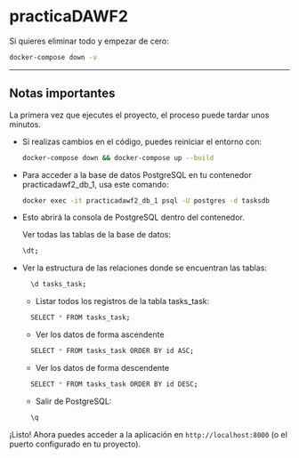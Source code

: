 # practicaDAWF2

Si quieres eliminar todo y empezar de cero:
```bash
docker-compose down -v
```

---
## Notas importantes

 La primera vez que ejecutes el proyecto, el proceso puede tardar unos minutos.
- Si realizas cambios en el código, puedes reiniciar el entorno con:
  ```bash
  docker-compose down && docker-compose up --build
  ```

- Para acceder a la base de datos PostgreSQL en tu contenedor practicadawf2_db_1, usa este comando:
  ```bash
  docker exec -it practicadawf2_db_1 psql -U postgres -d tasksdb
  ```
- Esto abrirá la consola de PostgreSQL dentro del contenedor.

  Ver todas las tablas de la base de datos:
  ```bash
  \dt;
  ```
- Ver la estructura de las relaciones donde se encuentran las tablas:
  ```bash
    \d tasks_task;
  ```
  -  Listar todos los registros de la tabla tasks_task:
  ```bash
    SELECT * FROM tasks_task;
  ```
  - Ver los datos de forma ascendente
  ```bash
    SELECT * FROM tasks_task ORDER BY id ASC;
  ```

  - Ver los datos de forma descendente
  ```bash
    SELECT * FROM tasks_task ORDER BY id DESC;
  ```

  -  Salir de PostgreSQL:
  ```bash
    \q
  ```

¡Listo! Ahora puedes acceder a la aplicación en `http://localhost:8000` (o el puerto configurado en tu proyecto).   

